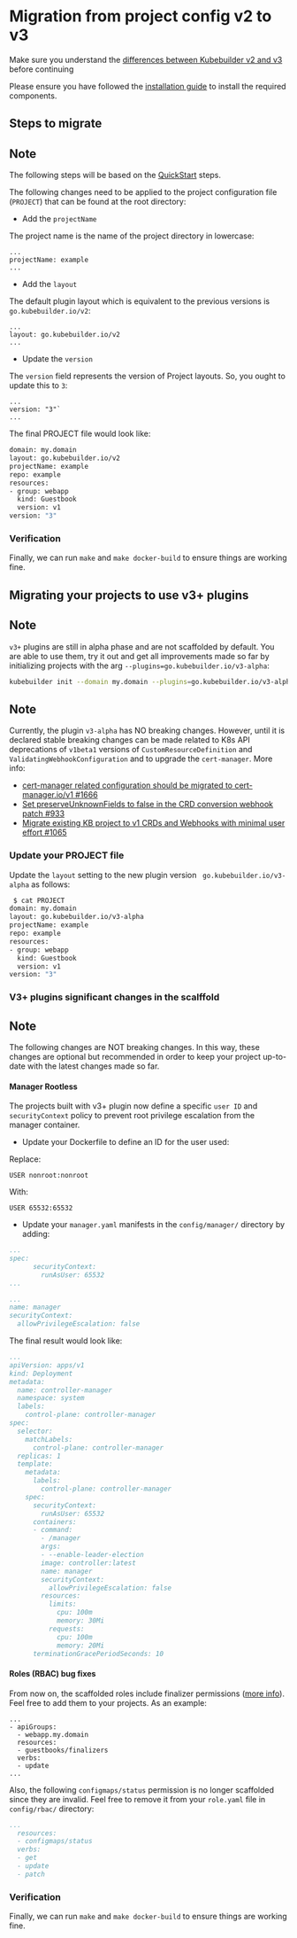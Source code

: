 # Migration from project config v2 to v3

Make sure you understand the [differences between Kubebuilder v2 and v3](/migration/v2vsv3.md)
before continuing

Please ensure you have followed the [installation guide](/quick-start.md#installation)
to install the required components.

## Steps to migrate

<aside class="note warning">
<h1>Note</h1>

The following steps will be based on the [QuickStart][QuickStart] steps.

</aside>

The following changes need to be applied to the project configuration file (`PROJECT`) that can be found at the root directory:

- Add the `projectName`

The project name is the name of the project directory in lowercase:

```
...
projectName: example
...
```

- Add the `layout`

The default plugin layout which is equivalent to the previous versions is `go.kubebuilder.io/v2`:

```
...
layout: go.kubebuilder.io/v2
...
```

- Update the `version`

The `version` field represents the version of Project layouts. So, you ought to update this to `3`:

```
...
version: "3"`
...
```

The final PROJECT file would look like:

```sh
domain: my.domain
layout: go.kubebuilder.io/v2
projectName: example
repo: example
resources:
- group: webapp
  kind: Guestbook
  version: v1
version: "3"
```

### Verification

Finally, we can run `make` and `make docker-build` to ensure things are working
fine.

## Migrating your projects to use v3+ plugins

<aside class="note warning">

<h1>Note</h1>

`v3+` plugins are still in alpha phase and are not scaffolded by default. You are able to use them, try it out and get all improvements made so far by initializing projects with the arg `--plugins=go.kubebuilder.io/v3-alpha`:

```sh
kubebuilder init --domain my.domain --plugins=go.kubebuilder.io/v3-alpha
```

</aside>

<aside class="note warning">

<h1>Note</h1>

Currently, the plugin `v3-alpha` has NO breaking changes. However, until it is declared stable breaking changes can be made related to K8s API deprecations of `v1beta1` versions of `CustomResourceDefinition` and `ValidatingWebhookConfiguration` and to upgrade the `cert-manager`. More info:

- [cert-manager related configuration should be migrated to cert-manager.io/v1 #1666
](https://github.com/kubernetes-sigs/kubebuilder/issues/1666)
- [Set preserveUnknownFields to false in the CRD conversion webhook patch #933](https://github.com/kubernetes-sigs/kubebuilder/issues/933)
- [Migrate existing KB project to v1 CRDs and Webhooks with minimal user effort #1065
](https://github.com/kubernetes-sigs/kubebuilder/issues/1065)

</aside>

### Update your PROJECT file

Update the `layout` setting to the new plugin version ` go.kubebuilder.io/v3-alpha` as follows:

```sh
 $ cat PROJECT
domain: my.domain
layout: go.kubebuilder.io/v3-alpha
projectName: example
repo: example
resources:
- group: webapp
  kind: Guestbook
  version: v1
version: "3"

```

### V3+ plugins significant changes in the scalffold

<aside class="note warning">

<h1>Note</h1>

The following changes are NOT breaking changes. In this way, these changes are optional but recommended in order to keep your project up-to-date with the latest changes made so far.

</aside>

#### Manager Rootless

The projects built with v3+ plugin now define a specific `user ID` and `securityContext` policy to prevent root privilege escalation from the manager container.

- Update your Dockerfile to define an ID for the user used:

Replace:

```
USER nonroot:nonroot
```

With:

```
USER 65532:65532
```

- Update your `manager.yaml` manifests in the `config/manager/` directory by adding:

```yaml
...
spec:
      securityContext:
        runAsUser: 65532
...
```

```yaml
...
name: manager
securityContext:
  allowPrivilegeEscalation: false

```

The final result would look like:

```yaml
...
apiVersion: apps/v1
kind: Deployment
metadata:
  name: controller-manager
  namespace: system
  labels:
    control-plane: controller-manager
spec:
  selector:
    matchLabels:
      control-plane: controller-manager
  replicas: 1
  template:
    metadata:
      labels:
        control-plane: controller-manager
    spec:
      securityContext:
        runAsUser: 65532
      containers:
      - command:
        - /manager
        args:
        - --enable-leader-election
        image: controller:latest
        name: manager
        securityContext:
          allowPrivilegeEscalation: false
        resources:
          limits:
            cpu: 100m
            memory: 30Mi
          requests:
            cpu: 100m
            memory: 20Mi
      terminationGracePeriodSeconds: 10
```

#### Roles (RBAC) bug fixes

From now on, the scaffolded roles include finalizer permissions ([more info](https://github.com/kubernetes-sigs/kubebuilder/issues/1654)). Feel free to add them to your projects. As an example:

```
...
- apiGroups:
  - webapp.my.domain
  resources:
  - guestbooks/finalizers
  verbs:
  - update
...
```

Also, the following `configmaps/status` permission is no longer scaffolded since they are invalid. Feel free to remove it from your `role.yaml` file in `config/rbac/` directory:

```yaml
...
  resources:
  - configmaps/status
  verbs:
  - get
  - update
  - patch
```

### Verification

Finally, we can run `make` and `make docker-build` to ensure things are working
fine.

[QuickStart]: /docs/book/src/quick-start.md
[envtest]: https://book.kubebuilder.io/reference/testing/envtest.html
